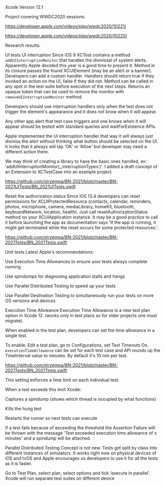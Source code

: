 Xcode Version 12.1

Project covering WWDC2020 sessions:

https://developer.apple.com/videos/play/wwdc2020/10221/

https://developer.apple.com/videos/play/wwdc2020/10220/

Research results:

UI tests
UI interruption
Since iOS 9 XCTest contains a method `addUIInterruptionMonitor` that handles the dismissal of system alerts. Apparently Apple decided this year is a good time to present it. Method in its closure passes the found XCUIElement (may be an alert or a banner). Developers can add a custom handler. Handlers should return true if they invoked an action on the UI, false if they did not. Method can be called in any spot in the test suite before execution of the next steps. Returns an opaque token that can be used to remove the monitor with `removeUIInterruptionMonitor` method.


Developers should use interruption handlers only when the test does not trigger the element's appearance and it does not know when it will appear.

Any other app alert that test case triggers and one knows when it will appear should be tested with standard queries and waitForExistence APIs.

Apple implemented the UI interruption handler that way it will always just dismiss the alert without thinking what button should be selected on the UI. It looks that it always will tap ‘OK’ or ‘Allow’ but developer may need a different action there.

We may think of creating a library to have the basic ones handled, ex: 'addUIInterruptionMonitor(_:interruptionTypes:)'. 
I added a draft concept of an Extension to XCTestCase into an example project.

https://github.com/strzempa/BN-2021/blob/master/BN-2021UITests/BN_2021UITests.swift 


Reset the authorization status
Since iOS 13.4 developers can reset permissions for XCUIProtectedResource (contacts, calendar, reminders, photos, microphone, camera, mediaLibrary, homeKit, bluetooth, keyboardNetwork, location, health). Just call resetAuthorizationStatus method on your XCUIApplication instance. It may be a good practice to call it before launching the app as documentation says 'If the app is running, it might get terminated while the reset occurs for some protected resources.'.

https://github.com/strzempa/BN-2021/blob/master/BN-2021Tests/BN_2021Tests.swift 


Unit tests
Latest Apple's recommendations:

Use Execution Time Allowances to ensure your tests always complete running

Use spindumps for diagnosing application stalls and hangs

Use Parallel Distributed Testing to speed up your tests

Use Parallel Destination Testing to simultaneously run your tests on more OS versions and devices

Execution Time Allowance
Execution Time Allowance is a new test plan option in Xcode 12. (works only in test plans so for older projects one must migrate).



When enabled in the test plan, developers can set the time allowance in a single test. 

To enable: Edit a test plan, go to Configurations, set Test Timeouts On.
`executionTimeAllowance` can be set for each test case and API rounds up the TimeInterval value to minutes. By default it's 10 min per test.

https://github.com/strzempa/BN-2021/blob/master/BN-2021Tests/BN_2021Tests.swift 



This setting enforces a time limit on each individual test.

When a test exceeds this limit Xcode:

Captures a spindump (shows which thread is occupied by what functions) 

Kills the hung test

Restarts the runner so next tests can execute

If a test fails because of exceeding the threshold the Assertion Failure will be thrown with the message 'Test exceeded execution time allowance of x minutes' and a spindump will be attached.



Parallel Distributed Testing
Concept is not new. Tests get split by class into different instances of simulators. It works right now on physical devices of iOS and tvOS and Apple encourages us developers to use it for all the tests as it is faster. 

Go to Test Plan, select plan, select options and tick 'execute in parallel'. Xcode will run separate test suites on different device